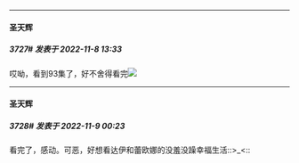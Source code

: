 

*****

####  圣天辉  
##### 3727#       发表于 2022-11-8 13:33

哎呦，看到93集了，好不舍得看完<img src="https://static.saraba1st.com/image/smiley/face2017/174.png" referrerpolicy="no-referrer">



*****

####  圣天辉  
##### 3728#       发表于 2022-11-9 00:23

看完了，感动。可恶，好想看达伊和蕾欧娜的没羞没躁幸福生活::&gt;_&lt;::

